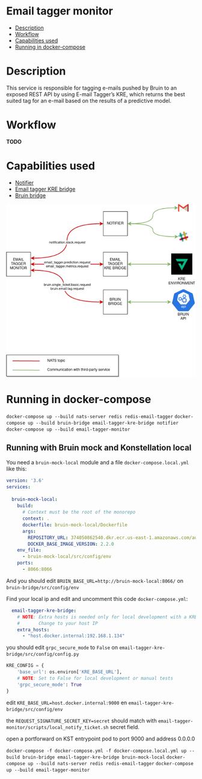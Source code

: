 # Email tagger monitor
* [Description](#description)
* [Workflow](#workflow)
* [Capabilities used](#capabilities-used) 
* [Running in docker-compose](#running-in-docker-compose)

# Description
This service is responsible for tagging e-mails pushed by Bruin to an exposed REST API by using E-mail Tagger’s KRE, which returns the best suited tag for an e-mail based on the results of a predictive model.

# Workflow
__TODO__

# Capabilities used
- [Notifier](../notifier/README.md)
- [Email tagger KRE bridge](../email-tagger-kre-bridge/README.md)
- [Bruin bridge](../bruin-bridge/README.md)

![IMAGE: email-tagger-monitor_microservice_relationships](/docs/img/system_overview/use_cases/email-tagger-monitor_microservice_relationships.png)

# Running in docker-compose
`docker-compose up --build nats-server redis redis-email-tagger`
`docker-compose up --build bruin-bridge email-tagger-kre-bridge notifier`
`docker-compose up --build email-tagger-monitor`

## Running with Bruin mock and Konstellation local 
You need a `bruin-mock-local` module and a file `docker-compose.local.yml` like this:

```yml
version: '3.6'
services:

  bruin-mock-local:
    build:
      # Context must be the root of the monorepo
      context: .
      dockerfile: bruin-mock-local/Dockerfile
      args:
        REPOSITORY_URL: 374050862540.dkr.ecr.us-east-1.amazonaws.com/automation
        DOCKER_BASE_IMAGE_VERSION: 2.2.0
    env_file:
      - bruin-mock-local/src/config/env
    ports:
      - 8066:8066
```

And you should edit `BRUIN_BASE_URL=http://bruin-mock-local:8066/` on `bruin-bridge/src/config/env` 

Find your local ip and edit and uncomment this code `docker-compose.yml`:
```yml
  email-tagger-kre-bridge:
    # NOTE: Extra hosts is needed only for local development with a KRE local
    #       Change to your host IP
    extra_hosts:
      - "host.docker.internal:192.168.1.134"
```

you should edit `grpc_secure_mode` to `False` on `email-tagger-kre-bridge/src/config/config.py`
```python
KRE_CONFIG = {
    'base_url': os.environ['KRE_BASE_URL'],
    # NOTE: Set to False for local development or manual tests
    'grpc_secure_mode': True
}
```

edit `KRE_BASE_URL=host.docker.internal:9000` en `email-tagger-kre-bridge/src/config/env`

the `REQUEST_SIGNATURE_SECRET_KEY=secret` should match with `email-tagger-monitor/scripts/local_notify_ticket.sh` secret field.


open a portforward on KST entrypoint pod to port 9000 and address 0.0.0.0 

`docker-compose -f docker-compose.yml -f docker-compose.local.yml up --build bruin-bridge email-tagger-kre-bridge bruin-mock-local`
`docker-compose up --build nats-server redis redis-email-tagger`
`docker-compose up --build email-tagger-monitor`
